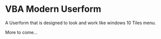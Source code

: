 # VBA Modern Userform

A Userform that is designed to look and work like windows 10 Tiles menu. 


More to come...


